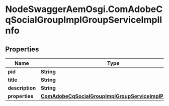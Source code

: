 # NodeSwaggerAemOsgi.ComAdobeCqSocialGroupImplGroupServiceImplInfo

## Properties
Name | Type | Description | Notes
------------ | ------------- | ------------- | -------------
**pid** | **String** |  | [optional] 
**title** | **String** |  | [optional] 
**description** | **String** |  | [optional] 
**properties** | [**ComAdobeCqSocialGroupImplGroupServiceImplProperties**](ComAdobeCqSocialGroupImplGroupServiceImplProperties.md) |  | [optional] 



